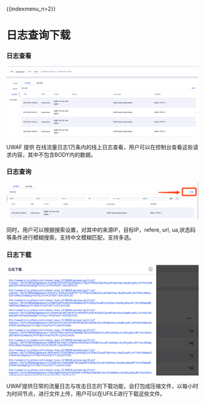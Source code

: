 {{indexmenu_n>2}}

# 日志查询下载

### 日志查看

![](../../images/opintro/waf61.png)

UWAF 提供 在线流量日志1万条内的线上日志查看，用户可以在控制台查看这些请求内容，其中不包含BODY内的数据。

### 日志查询

![](../../images/opintro/waf62.png)

同时，用户可以根据搜索设置，对其中的来源IP，目标IP，refere, url, ua,状态码等条件进行模糊搜索，支持中文模糊匹配，支持多选。

### 日志下载

![](../../images/opintro/waf63.png)

UWAF提供日常的流量日志与攻击日志的下载功能，会打包成压缩文件，以每小时为时间节点，进行文件上传，用户可以在UFILE进行下载这些文件。


